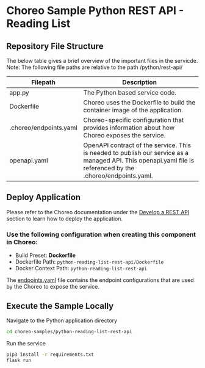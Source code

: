 # Choreo Sample Python REST API - Reading List

## Repository File Structure

The below table gives a brief overview of the important files in the servicde.\
Note: The following file paths are relative to the path /python/rest-api/

| Filepath               | Description                                                                                                                                                  |
| ---------------------- | ------------------------------------------------------------------------------------------------------------------------------------------------------------ |
| app.py                 | The Python based service code.                                                                                                                               |
| Dockerfile             | Choreo uses the Dockerfile to build the container image of the application.                                                                                  |
| .choreo/endpoints.yaml | Choreo-specific configuration that provides information about how Choreo exposes the service.                                                                |
| openapi.yaml           | OpenAPI contract of the service. This is needed to publish our service as a managed API. This openapi.yaml file is referenced by the .choreo/endpoints.yaml. |

## Deploy Application

Please refer to the Choreo documentation under the [Develop a REST API](https://wso2.com/choreo/docs/develop-components/develop-services/develop-a-rest-api/#step-1-create-a-service-component-from-a-dockerfile) section to learn how to deploy the application.

### Use the following configuration when creating this component in Choreo:

- Build Preset: **Dockerfile**
- Dockerfile Path: `python-reading-list-rest-api/Dockerfile`
- Docker Context Path: `python-reading-list-rest-api`

The [endpoints.yaml](.choreo/endpoints.yaml) file contains the endpoint configurations that are used by the Choreo to expose the service.

## Execute the Sample Locally

Navigate to the Python application directory

```bash
cd choreo-samples/python-reading-list-rest-api
```

Run the service

```bash
pip3 install -r requirements.txt
flask run
```
